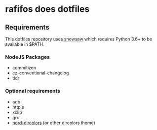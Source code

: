 # rafifos does dotfiles

## Requirements

This dotfiles repository uses [snowsaw](https://github.com/arcticicestudio/snowsaw) which requires Python 3.6+ to be available in $PATH.

### NodeJS Packages

- commitizen
- cz-conventional-changelog
- tldr

### Optional requirements

- adb
- httpie
- xclip
- grc
- [nord-dircolors](https://github.com/arcticicestudio/nord-dircolors) (or other dircolors theme)